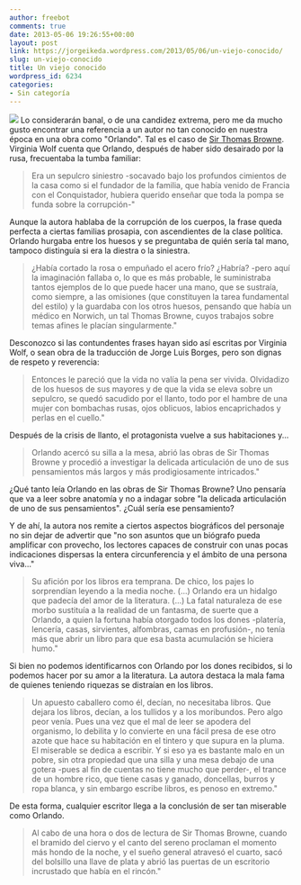 ```yaml
---
author: freebot
comments: true
date: 2013-05-06 19:26:55+00:00
layout: post
link: https://jorgeikeda.wordpress.com/2013/05/06/un-viejo-conocido/
slug: un-viejo-conocido
title: Un viejo conocido
wordpress_id: 6234
categories:
- Sin categoría
---
```


![](http://upload.wikimedia.org/wikipedia/commons/thumb/e/e2/PSM_V50_D093_Thomas_Browne.jpg/472px-PSM_V50_D093_Thomas_Browne.jpg)
Lo considerarán banal, o de una candidez extrema, pero me da mucho gusto encontrar una referencia a un autor no tan conocido en nuestra época en una obra como "Orlando". Tal es el caso de [Sir Thomas Browne](http://www.jorgeikeda.com/wordpress/?p=3543). Virginia Wolf cuenta que Orlando, después de haber sido desairado por la rusa, frecuentaba la tumba familiar:




<blockquote>Era un sepulcro siniestro -socavado bajo los profundos cimientos de la casa como si el fundador de la familia, que había venido de Francia con el Conquistador, hubiera querido enseñar que toda la pompa se funda sobre la corrupción-"</blockquote>



Aunque la autora hablaba de la corrupción de los cuerpos, la frase queda perfecta a ciertas familias prosapia, con ascendientes de la clase política. Orlando hurgaba entre los huesos y se preguntaba de quién sería tal mano, tampoco distinguía si era la diestra o la siniestra.



<blockquote>¿Había cortado la rosa o empuñado el acero frío? ¿Habría? -pero aquí la imaginación fallaba o, lo que es más probable, le suministraba tantos ejemplos de lo que puede hacer una mano, que se sustraía, como siempre, a las omisiones (que constituyen la tarea fundamental del estilo) y la guardaba con los otros huesos, pensando que había un médico en Norwich, un tal Thomas Browne, cuyos trabajos sobre temas afines le placían singularmente."</blockquote>



Desconozco si las contundentes frases hayan sido así escritas por Virginia Wolf, o sean obra de la traducción de Jorge Luis Borges, pero son dignas de respeto y reverencia:




<blockquote>Entonces le pareció que la vida no valía la pena ser vivida. Olvidadizo de los huesos de sus mayores y de que la vida se eleva sobre un sepulcro, se quedó sacudido por el llanto, todo por el hambre de una mujer con bombachas rusas, ojos oblicuos, labios encaprichados y perlas en el cuello."</blockquote>



Después de la crisis de llanto, el protagonista vuelve a sus habitaciones y...




<blockquote>Orlando acercó su silla a la mesa, abrió las obras de Sir Thomas Browne y procedió a investigar la delicada articulación de uno de sus pensamientos más largos y más prodigiosamente intricados."</blockquote>



¿Qué tanto leía Orlando en las obras de Sir Thomas Browne? Uno pensaría que va a leer sobre anatomía y no a indagar sobre "la delicada articulación de uno de sus pensamientos". ¿Cuál sería ese pensamiento?
 
Y de ahí, la autora nos remite a ciertos aspectos biográficos del personaje no sin dejar de advertir que "no son asuntos que un biógrafo pueda amplificar con provecho, los lectores capaces de construir con unas pocas indicaciones dispersas la entera circunferencia y el ámbito de una persona viva..."





<blockquote>Su afición por los libros era temprana. De chico, los pajes lo sorprendían leyendo a la media noche. (...) Orlando era un hidalgo que padecía del amor de la literatura. (...) La fatal naturaleza de ese morbo sustituía a la realidad de un fantasma, de suerte que a Orlando, a quien la fortuna había otorgado todos los dones -platería, lencería, casas, sirvientes, alfombras, camas en profusión-, no tenía más que abrir un libro para que esa basta acumulación se hiciera humo."</blockquote>



Si bien no podemos identificarnos con Orlando por los dones recibidos, si lo podemos hacer por su amor a la literatura. La autora destaca la mala fama de quienes teniendo riquezas se distraían en los libros.




<blockquote>Un apuesto caballero como él, decían, no necesitaba libros. Que dejara los libros, decían, a los tullidos y a los moribundos. Pero algo peor venía. Pues una vez que el mal de leer se apodera del organismo, lo debilita y lo convierte en una fácil presa de ese otro azote que hace su habitación en el tintero y que supura en la pluma. El miserable se dedica a escribir. Y si eso ya es bastante malo en un pobre, sin otra propiedad que una silla y una mesa debajo de una gotera -pues al fin de cuentas no tiene mucho que perder-, el trance de un hombre rico, que tiene casas y ganado, doncellas, burros y ropa blanca, y sin embargo escribe libros, es penoso en extremo."</blockquote>



De esta forma, cualquier escritor llega a la conclusión de ser tan miserable como Orlando. 




<blockquote>Al cabo de una hora o dos de lectura de Sir Thomas Browne, cuando el bramido del ciervo y el canto del sereno proclaman el momento más hondo de la noche, y el sueño general atravesó el cuarto, sacó del bolsillo una llave de plata y abrió las puertas de un escritorio incrustado que había en el rincón."
</blockquote>
